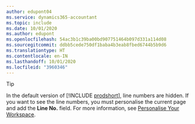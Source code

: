```yaml
---
author: edupont04
ms.service: dynamics365-accountant
ms.topic: include
ms.date: 10/01/2020
ms.author: edupont
ms.openlocfilehash: 54ac3b1c39ba00bd907751464b097d331a114d08
ms.sourcegitcommit: ddbb5cede750df1baba4b3eab8fbed6744b5b9d6
ms.translationtype: HT
ms.contentlocale: en-IN
ms.lasthandoff: 10/01/2020
ms.locfileid: "3960346"
---
```

> [!TIP]
> In the default version of [!INCLUDE [prodshort](prodshort.md)], line numbers are hidden. If you want to see the line numbers, you must personalise the current page and add the **Line No.** field. For more information, see [Personalise Your Workspace](../ui-personalization-user.md#to-start-personalizing-a-page-through-the-personalizing-banner).  
